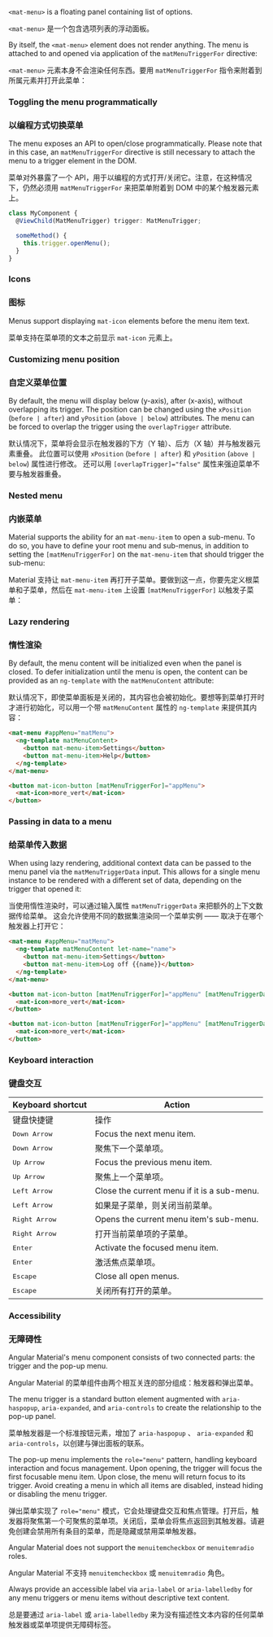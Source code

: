 `<mat-menu>` is a floating panel containing list of options.

`<mat-menu>` 是一个包含选项列表的浮动面板。

<!-- example(menu-overview) -->

By itself, the `<mat-menu>` element does not render anything. The menu is attached to and opened
via application of the `matMenuTriggerFor` directive:

`<mat-menu>` 元素本身不会渲染任何东西。要用 `matMenuTriggerFor` 指令来附着到所属元素并打开此菜单：

<!-- example({"example": "menu-overview",
              "file": "menu-overview-example.html",
              "region": "mat-menu-trigger-for"}) -->

### Toggling the menu programmatically

### 以编程方式切换菜单

The menu exposes an API to open/close programmatically. Please note that in this case, an
`matMenuTriggerFor` directive is still necessary to attach the menu to a trigger element in the DOM.

菜单对外暴露了一个 API，用于以编程的方式打开/关闭它。注意，在这种情况下，仍然必须用 `matMenuTriggerFor` 来把菜单附着到 DOM 中的某个触发器元素上。

```ts
class MyComponent {
  @ViewChild(MatMenuTrigger) trigger: MatMenuTrigger;

  someMethod() {
    this.trigger.openMenu();
  }
}
```

### Icons

### 图标

Menus support displaying `mat-icon` elements before the menu item text.

菜单支持在菜单项的文本之前显示 `mat-icon` 元素上。

<!-- example({"example": "menu-icons",
              "file": "menu-icons-example.html"}) -->

### Customizing menu position

### 自定义菜单位置

By default, the menu will display below (y-axis), after (x-axis), without overlapping
its trigger. The position can be changed using the `xPosition` (`before | after`) and `yPosition`
(`above | below`) attributes. The menu can be forced to overlap the trigger using the
`overlapTrigger` attribute.

默认情况下，菜单将会显示在触发器的下方（Y 轴）、后方（X 轴）并与触发器元素重叠。
此位置可以使用 `xPosition` (`before | after`) 和 `yPosition` (`above | below`) 属性进行修改。
还可以用 `[overlapTrigger]="false"` 属性来强迫菜单不要与触发器重叠。

<!-- example({"example": "menu-position",
              "file": "menu-position-example.html",
              "region": "menu-position"}) -->

### Nested menu

### 内嵌菜单

Material supports the ability for an `mat-menu-item` to open a sub-menu. To do so, you have to define
your root menu and sub-menus, in addition to setting the `[matMenuTriggerFor]` on the `mat-menu-item`
that should trigger the sub-menu:

Material 支持让 `mat-menu-item` 再打开子菜单。要做到这一点，你要先定义根菜单和子菜单，然后在 `mat-menu-item` 上设置 `[matMenuTriggerFor]` 以触发子菜单：

<!-- example({"example": "menu-nested",
              "file": "menu-nested-example.html",
              "region": "sub-menu"}) -->

### Lazy rendering

### 惰性渲染

By default, the menu content will be initialized even when the panel is closed. To defer
initialization until the menu is open, the content can be provided as an `ng-template`
with the `matMenuContent` attribute:

默认情况下，即使菜单面板是关闭的，其内容也会被初始化。要想等到菜单打开时才进行初始化，可以用一个带 `matMenuContent` 属性的 `ng-template` 来提供其内容：

```html
<mat-menu #appMenu="matMenu">
  <ng-template matMenuContent>
    <button mat-menu-item>Settings</button>
    <button mat-menu-item>Help</button>
  </ng-template>
</mat-menu>

<button mat-icon-button [matMenuTriggerFor]="appMenu">
  <mat-icon>more_vert</mat-icon>
</button>
```

### Passing in data to a menu

### 给菜单传入数据

When using lazy rendering, additional context data can be passed to the menu panel via
the `matMenuTriggerData` input. This allows for a single menu instance to be rendered
with a different set of data, depending on the trigger that opened it:

当使用惰性渲染时，可以通过输入属性 `matMenuTriggerData` 来把额外的上下文数据传给菜单。
这会允许使用不同的数据集渲染同一个菜单实例 —— 取决于在哪个触发器上打开它：

```html
<mat-menu #appMenu="matMenu">
  <ng-template matMenuContent let-name="name">
    <button mat-menu-item>Settings</button>
    <button mat-menu-item>Log off {{name}}</button>
  </ng-template>
</mat-menu>

<button mat-icon-button [matMenuTriggerFor]="appMenu" [matMenuTriggerData]="{name: 'Sally'}">
  <mat-icon>more_vert</mat-icon>
</button>

<button mat-icon-button [matMenuTriggerFor]="appMenu" [matMenuTriggerData]="{name: 'Bob'}">
  <mat-icon>more_vert</mat-icon>
</button>
```

### Keyboard interaction

### 键盘交互

| Keyboard shortcut | Action |
| ----------------- | ------ |
| 键盘快捷键 | 操作 |
| <kbd>Down Arrow</kbd> | Focus the next menu item. |
| <kbd>Down Arrow</kbd> | 聚焦下一个菜单项。 |
| <kbd>Up Arrow</kbd> | Focus the previous menu item. |
| <kbd>Up Arrow</kbd> | 聚焦上一个菜单项。 |
| <kbd>Left Arrow</kbd> | Close the current menu if it is a sub-menu. |
| <kbd>Left Arrow</kbd> | 如果是子菜单，则关闭当前菜单。 |
| <kbd>Right Arrow</kbd> | Opens the current menu item's sub-menu. |
| <kbd>Right Arrow</kbd> | 打开当前菜单项的子菜单。 |
| <kbd>Enter</kbd> | Activate the focused menu item. |
| <kbd>Enter</kbd> | 激活焦点菜单项。 |
| <kbd>Escape</kbd> | Close all open menus. |
| <kbd>Escape</kbd> | 关闭所有打开的菜单。 |

### Accessibility

### 无障碍性

Angular Material's menu component consists of two connected parts: the trigger and the pop-up menu.

Angular Material 的菜单组件由两个相互关连的部分组成：触发器和弹出菜单。

The menu trigger is a standard button element augmented with `aria-haspopup`, `aria-expanded`, and
`aria-controls` to create the relationship to the pop-up panel.

菜单触发器是一个标准按钮元素，增加了 `aria-haspopup` 、 `aria-expanded` 和 `aria-controls`，以创建与弹出面板的联系。

The pop-up menu implements the `role="menu"` pattern, handling keyboard interaction and focus
management. Upon opening, the trigger will focus the first focusable menu item. Upon close, the menu
will return focus to its trigger. Avoid creating a menu in which all items are disabled, instead
hiding or disabling the menu trigger. 

弹出菜单实现了 `role="menu"` 模式，它会处理键盘交互和焦点管理。打开后，触发器将聚焦第一个可聚焦的菜单项。关闭后，菜单会将焦点返回到其触发器。请避免创建会禁用所有条目的菜单，而是隐藏或禁用菜单触发器。

Angular Material does not support the `menuitemcheckbox` or `menuitemradio` roles.

Angular Material 不支持 `menuitemcheckbox` 或 `menuitemradio` 角色。

Always provide an accessible label via `aria-label` or `aria-labelledby` for any menu
triggers or menu items without descriptive text content.

总是要通过 `aria-label` 或 `aria-labelledby` 来为没有描述性文本内容的任何菜单触发器或菜单项提供无障碍标签。
